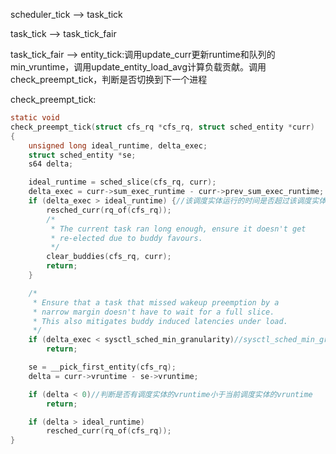 scheduler_tick --> task_tick


task_tick --> task_tick_fair

task_tick_fair --> entity_tick:调用update_curr更新runtime和队列的min_vruntime，调用update_entity_load_avg计算负载贡献。调用 check_preempt_tick，判断是否切换到下一个进程

check_preempt_tick:


```c
static void
check_preempt_tick(struct cfs_rq *cfs_rq, struct sched_entity *curr)
{
	unsigned long ideal_runtime, delta_exec;
	struct sched_entity *se;
	s64 delta;

	ideal_runtime = sched_slice(cfs_rq, curr);
	delta_exec = curr->sum_exec_runtime - curr->prev_sum_exec_runtime;
	if (delta_exec > ideal_runtime) {//该调度实体运行的时间是否超过该调度实体在一个调度周期内获得的理想时间，如果超过则进行切换
		resched_curr(rq_of(cfs_rq));
		/*
		 * The current task ran long enough, ensure it doesn't get
		 * re-elected due to buddy favours.
		 */
		clear_buddies(cfs_rq, curr);
		return;
	}

	/*
	 * Ensure that a task that missed wakeup preemption by a
	 * narrow margin doesn't have to wait for a full slice.
	 * This also mitigates buddy induced latencies under load.
	 */
	if (delta_exec < sysctl_sched_min_granularity)//sysctl_sched_min_granularity为调度实体运行的最小时间
		return;

	se = __pick_first_entity(cfs_rq);
	delta = curr->vruntime - se->vruntime;

	if (delta < 0)//判断是否有调度实体的vruntime小于当前调度实体的vruntime
		return;

	if (delta > ideal_runtime)
		resched_curr(rq_of(cfs_rq));
}
```